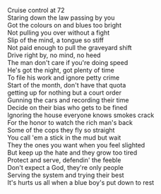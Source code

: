 Cruise control at 72  
Staring down the law passing by you  
Got the colours on and blues too bright  
Not pulling you over without a fight  
Slip of the mind, a tongue so stiff  
Not paid enough to pull the graveyard shift  
Drive right by, no mind, no heed  
The man don't care if you're doing speed  
He's got the night, got plenty of time  
To file his work and ignore petty crime  
Start of the month, don't have that quota  
getting up for nothing but a court order  
Gunning the cars and recording their time  
Decide on their bias who gets to be fined  
Ignoring the house everyone knows smokes crack  
For the honor to watch the rich man's back  
Some of the cops they fly so straight  
You call  'em a stick in the mud but wait  
They the ones you want when you feel slighted  
But keep up the hate and they grow too tired  
Protect and serve, defendin' the feeble  
Don't expect a God, they're only people  
Serving the system and trying their best  
It's hurts us all when a blue boy's put down to rest  
